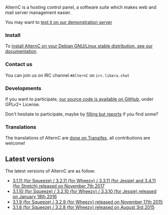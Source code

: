 
AlternC is a hosting control panel, a software suite which makes web and mail server management easier.

You may want to [test it on our demonstration server](http://demo.alternc.org/)

### Install

To [install AlternC on your Debian GNU/Linux stable distribution, see our documentation](Install-en).

### Contact us

You can join us on IRC channel `#AlternC` on `irc.libera.chat`

### Developments

If you want to participate, [our source code is available on GitHub](https://github.com/AlternC/AlternC/), under GPLv2+ License.

Don't hesitate to participate, maybe by [filling but reports](https://github.com/AlternC/AlternC/issues) if you find some?

### Translations

The translations of AlternC are [done on Transifex](https://www.transifex.com/octopuce/alternc/), all contributions are welcome!

## Latest versions

The latest versions of AlternC are as follow:

* [3.1.11 (for Squeeze) / 3.2.11 (for Wheezy) / 3.3.11 (for Jessie) and 3.4.11 (for Stretch) released on November 7th 2017](https://github.com/AlternC/AlternC/releases/tag/3.1.11)
* [3.1.10 (for Squeeze) / 3.2.10 (for Wheezy) / 3.3.10 (for Jessie) released on January 18th 2016](https://github.com/AlternC/AlternC/releases/tag/3.1.10)
* [3.1.9 (for Squeeze) / 3.2.9 (for Wheezy) released on November 17th 2015](https://github.com/AlternC/AlternC/releases/tag/3.1.9)
* [3.1.8 (for Squeeze) / 3.2.8 (for Wheezy) released on August 3rd 2015](https://github.com/AlternC/AlternC/releases/tag/3.1.8)
